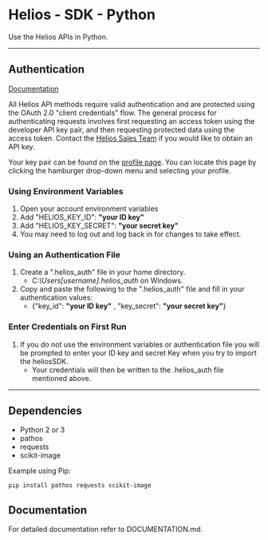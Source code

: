 # Helios - SDK - Python

Use the Helios APIs in Python.

------------------

## Authentication

[Documentation](https://helios.earth/developers/api/session/)

All Helios API methods require valid authentication and are protected using the OAuth 2.0 "client credentials" flow.  The general process for authenticating requests involves first requesting an access token using the developer API key pair, and then requesting protected data using the access token.  Contact the [Helios Sales Team](mailto:heliossales@harris.com) if you would like to obtain an API key.

Your key pair can be found on the [profile page](https://helios.earth/explore/profile).  You can locate this page by clicking the hamburger drop-down menu and selecting your profile.

### Using Environment Variables
1. Open your account environment variables
2. Add "HELIOS\_KEY\_ID": __"your ID key"__
3. Add "HELIOS\_KEY\_SECRET": __"your secret key"__
4. You may need to log out and log back in for changes to take effect.

### Using an Authentication File
1. Create a ".helios_auth" file in your home directory.
    * *C:\Users\[username]\.helios_auth* on Windows.
2. Copy and paste the following to the ".helios_auth" file and fill in your authentication values:
    * {"key\_id": __"your ID key"__ , "key\_secret": __"your secret key"__}

### Enter Credentials on First Run
1. If you do not use the environment variables or authentication file you will be prompted to enter your ID key and secret Key when you try	to import the heliosSDK.
    * Your credentials will then be written to the .helios_auth file mentioned above.

------------------
  
## Dependencies
* Python 2 or 3
* pathos
* requests
* scikit-image

Example using Pip:

`pip install pathos requests scikit-image`

## Documentation
For detailed documentation refer to DOCUMENTATION.md.
